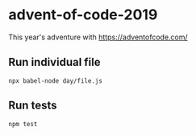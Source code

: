 # advent-of-code-2019
This year's adventure with https://adventofcode.com/

## Run individual file
`npx babel-node day/file.js`

## Run tests
`npm test`